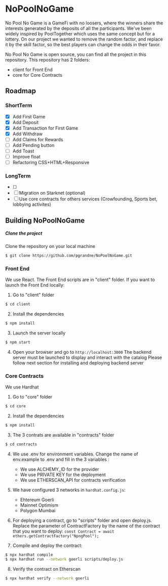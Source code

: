 # NoPoolNoGame
No Pool No Game is a GameFi with no loosers, where the winners share the interests generated by the deposits of all the participants.
We've been widely inspired by PoolTogether which uses the same concept but for a lottery. On our project we wanted to remove the random factor, and replace it by the skill factor, so the best players can change the odds in their favor.

No Pool No Game is open source, you can find all the project in this repository.
This repository has 2 folders:
- client for Front End
- core for Core Contracts

## Roadmap

### ShortTerm
- [x] Add First Game
- [x] Add Deposit
- [X] Add Transaction for First Game
- [X] Add Withdraw
- [ ] Add Claims for Rewards
- [ ] Add Pending button
- [ ] Add Toast
- [ ] Improve float
- [ ] Refactoring CSS+HTML+Responsive
  
### LongTerm
- [ ] 
- [ ] Migration on Starknet (optional)
- [ ] Use core contracts for others services (Crowfounding, Sports bet, lobbying activites)

## Building NoPoolNoGame
##### Clone the project
Clone the repository on your local machine
```bash
$ git clone https://github.com/pgrandne/NoPoolNoGame.git
```

### Front End ###
We use React. The Front End scripts are in "client" folder.
If you want to launch the Front End locally:

1. Go to "client" folder
```bash
$ cd client
```

2. Install the dependencies
```bash
$ npm install
```

3. Launch the server locally
```bash
$ npm start
```

4. Open your browser and go to `http://localhost:3000`
The backend server must be launched to display and interact with the catalog
Please follow next section for installing and deploying backend server

### Core Contracts ###
We use Hardhat

1. Go to "core" folder
```bash
$ cd core
```

2. Install the dependencies
```bash
$ npm install
```

3. The 3 contrats are available in "contracts" folder
```bash
$ cd contracts
```

4. We use .env for environment variables. Change the name of env.example to .env and fill in the 3 variables :
   - We use ALCHEMY_ID for the provider
   - We use PRIVATE KEY for the deployment
   - We use ETHERSCAN_API for contracts verification

5. We have configured 3 networks in `hardhat.config.js`:
   - Ehtereum Goerli
   - Mainnet Optimism
   - Polygon Mumbai

6. For deploying a contract, go to "scripts" folder and open deploy.js. Replace the parameter of ContractFactory by the name of the contract that you want to deploy:
`const Contract = await ethers.getContractFactory("NpngPool");`

7. Compile and deploy the contract:
```bash
$ npx hardhat compile
$ npx hardhat run --network goerli scripts/deploy.js
```
8. Verify the contract on Etherscan
```bash
$ npx hardhat verify --network goerli
```
